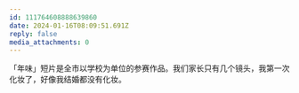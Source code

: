 ```yaml
---
id: 111764608888639860
date: 2024-01-16T08:09:51.691Z
reply: false
media_attachments: 0
---
```


「年味」短片是全市以学校为单位的参赛作品。我们家长只有几个镜头，我第一次化妆了，好像我结婚都没有化妆。

